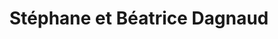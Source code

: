 ---
title: "Stéphane et Béatrice Dagnaud"
url: /bain-de-bretagne/stephane-et-beatrice-dagnaud/
shop: boulangerie
---